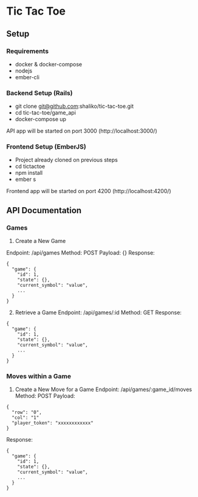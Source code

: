 # Tic Tac Toe

## Setup

### Requirements

- docker & docker-compose
- nodejs
- ember-cli

### Backend Setup (Rails)

- git clone git@github.com:shaliko/tic-tac-toe.git
- cd tic-tac-toe/game_api
- docker-compose up


API app will be started on port 3000 (http://localhost:3000/)


### Frontend Setup (EmberJS)

- Project already cloned on previous steps
- cd tictactoe
- npm install
- ember s

Frontend app will be started on port 4200 (http://localhost:4200/)

## API Documentation

### Games

1. Create a New Game

Endpoint: /api/games
Method: POST
Payload: {}
Response:

```
{
  "game": {
    "id": 1,
    "state": {},
    "current_symbol": "value",
    ...
  }
}
```

2. Retrieve a Game
Endpoint: /api/games/:id
Method: GET
Response:
```
{
  "game": {
    "id": 1,
    "state": {},
    "current_symbol": "value",
    ...
  }
}
```

### Moves within a Game

1. Create a New Move for a Game
Endpoint: /api/games/:game_id/moves
Method: POST
Payload:
```
{
  "row": "0",
  "col": "1"
  "player_token": "xxxxxxxxxxxx"
}
```

Response:
```
{
  "game": {
    "id": 1,
    "state": {},
    "current_symbol": "value",
    ...
  }
}
```